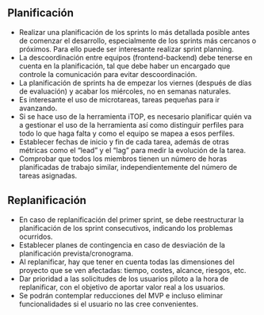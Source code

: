 ## Planificación
- Realizar una planificación de los sprints lo más detallada posible antes de comenzar el desarrollo, especialmente de los sprints más cercanos o próximos. Para ello puede ser interesante realizar sprint planning.
- La descoordinación entre equipos (frontend-backend) debe tenerse en cuenta en la planificación, tal que debe haber un encargado que controle la comunicación para evitar descoordinación.
- La planificación de sprints ha de empezar los viernes (después de días de evaluación) y acabar los miércoles, no en semanas naturales.
- Es interesante el uso de microtareas, tareas pequeñas para ir avanzando.
- Si se hace uso de la herramienta iTOP, es necesario planificar quién va a gestionar el uso de la herramienta así como distinguir perfiles para todo lo que haga falta y como el equipo se mapea a esos perfiles.
- Establecer fechas de inicio y fin de cada tarea, además de otras métricas como el “lead” y el “lag” para medir la evolución de la tarea.
- Comprobar que todos los miembros tienen un número de horas planificadas de trabajo similar, independientemente del número de tareas asignadas.


## Replanificación
- En caso de replanificación del primer sprint, se debe reestructurar la planificación de los sprint consecutivos, indicando los problemas ocurridos.
- Establecer planes de contingencia en caso de desviación de la planificación prevista/cronograma.
- Al replanificar, hay que tener en cuenta todas las dimensiones del proyecto que se ven afectadas: tiempo, costes, alcance, riesgos, etc. 
- Dar prioridad a las solicitudes de los usuarios piloto a la hora de replanificar, con el objetivo de aportar valor real a los usuarios.
- Se podrán contemplar reducciones del MVP e incluso eliminar funcionalidades si el usuario no las cree convenientes.
